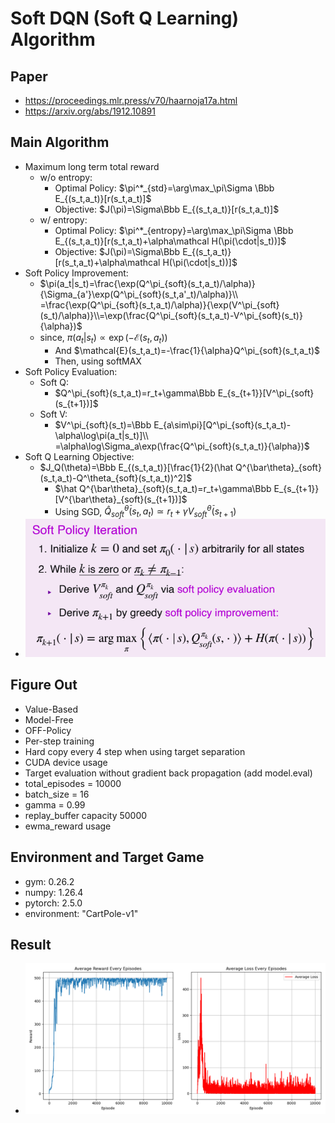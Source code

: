 # Soft DQN (Soft Q Learning) Algorithm
## Paper
* https://proceedings.mlr.press/v70/haarnoja17a.html
* https://arxiv.org/abs/1912.10891
## Main Algorithm
* Maximum long term total reward
  * w/o entropy:
    * Optimal Policy: $`\pi^*_{std}=\arg\max_\pi\Sigma \Bbb E_{(s_t,a_t)}[r(s_t,a_t)]`$
    * Objective: $J(\pi)=\Sigma\Bbb E_{(s_t,a_t)}[r(s_t,a_t)]$
  * w/ entropy:
    * Optimal Policy: $`\pi^*_{entropy}=\arg\max_\pi\Sigma \Bbb E_{(s_t,a_t)}[r(s_t,a_t)+\alpha\mathcal H(\pi(\cdot|s_t))]`$
    * Objective: $J(\pi)=\Sigma\Bbb E_{(s_t,a_t)}[r(s_t,a_t)+\alpha\mathcal H(\pi(\cdot|s_t))]$
* Soft Policy Improvement:
  * $`\pi(a_t|s_t)=\frac{\exp(Q^\pi_{soft}(s_t,a_t)/\alpha)}{\Sigma_{a'}\exp(Q^\pi_{soft}(s_t,a'_t)/\alpha)}\\ =\frac{\exp(Q^\pi_{soft}(s_t,a_t)/\alpha)}{\exp(V^\pi_{soft}(s_t)/\alpha)}\\=\exp(\frac{Q^\pi_{soft}(s_t,a_t)-V^\pi_{soft}(s_t)}{\alpha})`$
  * since, $\pi(a_t|s_t)\propto\exp(-\mathcal{E}(s_t,a_t))$ 
    * And $\mathcal{E}(s_t,a_t)=-\frac{1}{\alpha}Q^\pi_{soft}(s_t,a_t)$
    * Then, using softMAX
* Soft Policy Evaluation:
  * Soft Q: 
    * $Q^\pi_{soft}(s_t,a_t)=r_t+\gamma\Bbb E_{s_{t+1}}[V^\pi_{soft}(s_{t+1})]$
  * Soft V: 
    * $V^\pi_{soft}(s_t)=\Bbb E_{a\sim\pi}[Q^\pi_{soft}(s_t,a_t)-\alpha\log\pi(a_t|s_t)]\\ =\alpha\log\Sigma_a\exp(\frac{Q^\pi_{soft}(s_t,a_t)}{\alpha})$
* Soft Q Learning Objective:
  * $`J_Q(\theta)=\Bbb E_{(s_t,a_t)}[\frac{1}{2}(\hat Q^{\bar\theta}_{soft}(s_t,a_t)-Q^\theta_{soft}(s_t,a_t))^2]`$
    * $`\hat Q^{\bar\theta}_{soft}(s_t,a_t)=r_t+\gamma\Bbb E_{s_{t+1}}[V^{\bar\theta}_{soft}(s_{t+1})]`$
    * Using SGD, $`\hat Q^{\bar\theta}_{soft}(s_t,a_t)\simeq r_t+\gamma V^{\bar\theta}_{soft}(s_{t+1})`$
* ![soft-q-learning-Algorithm](soft_dqn_algorithm.png)
## Figure Out
* Value-Based
* Model-Free
* OFF-Policy
* Per-step training
* Hard copy every 4 step when using target separation
* CUDA device usage
* Target evaluation without gradient back propagation (add model.eval)
* total_episodes = 10000
* batch_size = 16
* gamma      = 0.99
* replay_buffer capacity 50000
* ewma_reward usage
## Environment and Target Game
* gym: 0.26.2
* numpy: 1.26.4 
* pytorch: 2.5.0
* environment: "CartPole-v1"
## Result
* ![Soft DQN](SOFTDQN_plot-whole.png)
